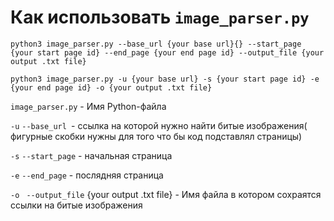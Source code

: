 # Как использовать `image_parser.py`

`python3 image_parser.py --base_url {your base url}{} --start_page {your start page id} --end_page {your end page id} --output_file {your output .txt file}`

`python3 image_parser.py -u {your base url} -s {your start page id} -e {your end page id} -o {your output .txt file}`

`image_parser.py` - Имя Python-файла 

`-u` `--base_url `- ссылка на которой нужно найти битые изображения( фигурные скобки нужны для того что бы код подставлял страницы)

`-s` `--start_page` - начальная страница

`-e` `--end_page` - послядняя страница

`-o` ` --output_file` {your output .txt file} -  Имя файла в котором сохраятся ссылки на битые изображения
